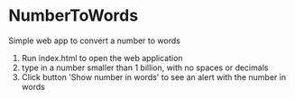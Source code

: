 # NumberToWords
Simple web app to convert a number to words

1) Run index.html to open the web application
2) type in a number smaller than 1 billion, with no spaces or decimals
3) Click button 'Show number in words' to see an alert with the number in words
